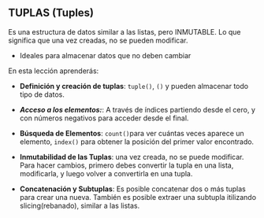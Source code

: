 ## TUPLAS (Tuples)

Es una estructura de datos similar a las listas, pero INMUTABLE. Lo que significa que una vez creadas, no se pueden modificar.

- Ideales para almacenar datos que no deben cambiar

En esta lección aprenderás:

- **Definición y creación de tuplas**: `tuple()`, `()` y pueden almacenar todo tipo de datos.

- **_Acceso a los elementos:_**: A través de índices partiendo desde el cero, y con números negativos para acceder desde el final.

- **Búsqueda de Elementos**: `count()`para ver cuántas veces aparece un elemento, `index()` para obtener la posición del primer valor encontrado.

- **Inmutabilidad de las Tuplas**: una vez creada, no se puede modificar. Para hacer cambios, primero debes convertir la tupla en una lista, modificarla, y luego volver a convertirla en una tupla.

- **Concatenación y Subtuplas**: Es posible concatenar dos o más tuplas para crear una nueva. También es posible extraer una subtupla itilizando slicing(rebanado), similar a las listas.
